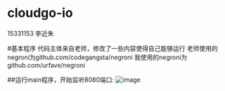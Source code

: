 # cloudgo-io
15331153 李近朱

#基本程序
代码主体来自老师，修改了一些内容使得自己能够运行
老师使用的negroni为github.com/codegangsta/negroni
我使用的negroni为 github.com/urfave/negroni

##运行main程序，开始监听8080端口:
![image](https://github.com/awuawulalala/cloudgo-io/reslut/1.jpg)



